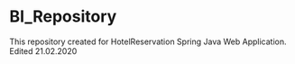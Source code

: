 # BI_Repository
This repository created for HotelReservation Spring Java Web Application.
Edited 21.02.2020
